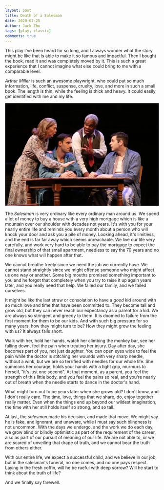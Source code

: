 ```yaml
---
layout: post
title: Death of a Salesman
date: 2020-07-25
Author: Jack Zhu
tags: [play, classic]
comments: true
---
```


This play I've been heard for so long, and I always wonder what the story might be like that is able to make it so famous and impactful. Then I bought the book, read it and was completely moved by it. This is such a great experience that I cannot imagine what else could bring to me with a comparable level.

*Arthur Miller* is such an awesome playwright, who could put so much information, life, conflict, suspense, cruelty, love, and more in such a small book. The length is thin, while the feeling is thick and heavy. It could easily get identified with me and my life.

![salesman](images/salesman.jpg)

The *Salesman* is very ordinary like every ordinary man around us. We spend a lot of money to buy a house with a very high mortgage which is like a mountain over our shoulder with decades not years. It's with you for your nearly entire life and reminds you every month about a person who will knock your door and ask you a pile of money. Looking ahead, it's limitless, and the end is far far away which seems unreachable. We live our life very carefully, and work very hard to be able to pay the mortgage to expect the final ownership of that small apartment, needless to say the 70 years and no one knows what will happen after that.

We cannot breathe freely since we need the job we currently have. We cannot stand straightly since we might offense someone who might affect us one way or another. Some big mouths promised something important to you and he forgot that completely when you try to raise it up again years later, and you really need that help. We failed our family, and we failed ourselves.

It might be like the last straw or consolation to have a *good* kid around with so much love and time that have been committed to. They become tall and grow old, but they can never reach our expectancy as a parent for a kid. We are always so stringent and greedy to them. It is doomed to failure from the first moment for them to be our kids. And with such big pressure for so many years, how they might turn to be? How they might grow the feeling with us? It always falls short.

Walk with her, hold her hands, watch her climbing the monkey bar, see her falling down, feel the pain when treating her injury. Day after day, she becomes part of you, not just daughter. You can open eyes wide to feel the pain while the doctor is stitching her wounds with very sharp needle, without a wink, but we are so terrified with needles for our whole life. She summons her courage, holds your hands with a tight grip, murmurs to herself, "it's just one second". At that moment, as a parent, you feel the strength of this little body, and you feel the pains so real, and you're nearly out of breath when the needle starts to dance in the doctor's hand.

What might turn out to be years later when she grows old? I don't know, and I don't really care. The time, love, things that we share, do, enjoy together really matter. Even when the things end up beyond our wildest imagination, the time with her still holds itself so strong, and so tall.

At last, the *salesman* made his decision, and made that move. We might say he is fake, and ignorant, and unaware, while I must say such blindness is not uncommon. With the days we undergo, and the work we do each day, we grow blind or blindly optimistic as part of the requirement of the career, also as part of our pursuit of meaning of our life. We are not able to, or we are scared of unveiling that drape of truth,  and we cannot bear the truth from others either. 

With our entire life, we expect a successful child, and we believe in our job, but in the salesman's funeral, no one comes, and no one pays respect. Laying in the fresh coffin, will he be rueful with deep sorrow? Will he start to think about the truth of life?

And we finally say farewell.

